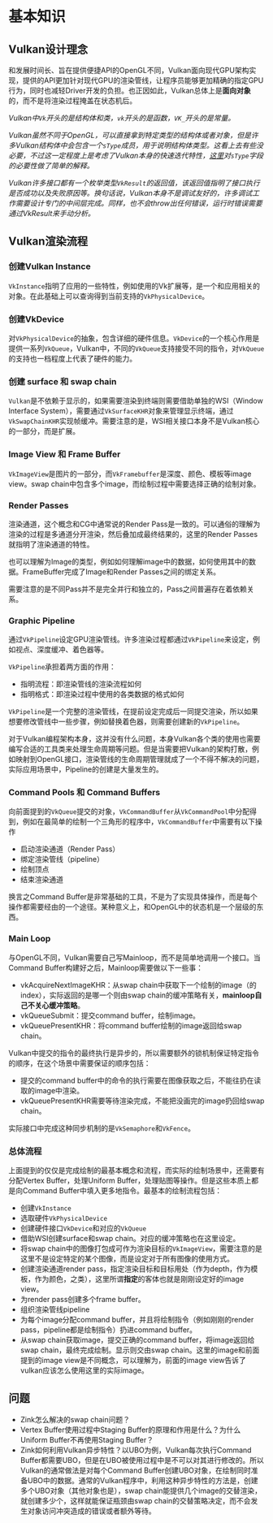 # 基本知识
## Vulkan设计理念
和发展时间长、旨在提供便捷API的OpenGL不同，Vulkan面向现代GPU架构实现，提供的API更加针对现代GPU的渲染管线，让程序员能够更加精确的指定GPU行为，同时也减轻Driver开发的负担。也正因如此，Vulkan总体上是**面向对象**的，而不是将渲染过程掩盖在状态机后。

*Vulkan中`Vk`开头的是结构体和类，`vk`开头的是函数，`VK_`开头的是常量。*

*Vulkan虽然不同于OpenGL，可以直接拿到特定类型的结构体或者对象，但是许多Vulkan结构体中会包含一个`sType`成员，用于说明结构体类型。这看上去有些没必要，不过这一定程度上是考虑了Vulkan本身的快速迭代特性，[这里](https://stackoverflow.com/questions/36347236/vulkan-what-is-the-point-of-stype-in-vkcreateinfo-structs)对`sType`字段的必要性做了简单的解释。*

*Vulkan许多接口都有一个枚举类型`VkResult`的返回值，该返回值指明了接口执行是否成功以及失败原因等。换句话说，Vulkan本身不是调试友好的，许多调试工作需要设计专门的中间层完成。同样，也不会throw出任何错误，运行时错误需要通过VkResult来手动分析。*

## Vulkan渲染流程
### 创建Vulkan Instance
`VkInstance`指明了应用的一些特性，例如使用的Vk扩展等，是一个和应用相关的对象。在此基础上可以查询得到当前支持的`VkPhysicalDevice`。

### 创建VkDevice
对`VkPhysicalDevice`的抽象，包含详细的硬件信息。`VkDevice`的一个核心作用是提供一系列`VkQueue`，Vulkan中，不同的`VkQueue`支持接受不同的指令，对`VkQueue`的支持也一档程度上代表了硬件的能力。

### 创建 surface 和 swap chain
`Vulkan`是不依赖于显示的，如果需要渲染到终端则需要借助单独的WSI（Window Interface System），需要通过`VkSurfaceKHR`对象来管理显示终端，通过`VkSwapChainKHR`实现帧缓冲。需要注意的是，WSI相关接口本身不是Vulkan核心的一部分，而是扩展。

### Image View 和 Frame Buffer
`VkImageView`是图片的一部分，而`VkFramebuffer`是深度、颜色、模板等image view。swap chain中包含多个image，而绘制过程中需要选择正确的绘制对象。

### Render Passes
渲染通道，这个概念和CG中通常说的Render Pass是一致的。可以通俗的理解为渲染的过程是多通道分开渲染，然后叠加成最终结果的，这里的Render Passes就指明了渲染通道的特性。

也可以理解为Image的类型，例如如何理解image中的数据，如何使用其中的数据。FrameBuffer完成了Image和Render Passes之间的绑定关系。

需要注意的是不同Pass并不是完全并行和独立的，Pass之间普遍存在着依赖关系。

### Graphic Pipeline
通过`VkPipeline`设定GPU渲染管线。许多渲染过程都通过`VkPipeline`来设定，例如视点、深度缓冲、着色器等。

`VkPipeline`承担着两方面的作用：
- 指明流程：即渲染管线的渲染流程如何
- 指明格式：即渲染过程中使用的各类数据的格式如何

`VkPipeline`是一个完整的渲染管线，在提前设定完成后一同提交渲染，所以如果想要修改管线中一些步骤，例如替换着色器，则需要创建新的`VkPipeline`。

对于Vulkan编程架构本身，这并没有什么问题，本身Vulkan各个类的使用也需要编写合适的工具类来处理生命周期等问题。但是当需要把Vulkan的架构打散，例如映射到OpenGL接口，渲染管线的生命周期管理就成了一个不得不解决的问题，实际应用场景中，Pipeline的创建是大量发生的。

### Command Pools 和 Command Buffers
向前面提到的`VkQueue`提交的对象，`VkCommandBuffer`从`VkCommandPool`中分配得到，例如在最简单的绘制一个三角形的程序中，`VkCommandBuffer`中需要有以下操作
- 启动渲染通道（Render Pass）
- 绑定渲染管线（pipeline）
- 绘制顶点
- 结束渲染通道

换言之Command Buffer是非常基础的工具，不是为了实现具体操作，而是每个操作都需要经由的一个途径。某种意义上，和OpenGL中的状态机是一个层级的东西。

### Main Loop
与OpenGL不同，Vulkan需要自己写Mainloop，而不是简单地调用一个接口。当Command Buffer构建好之后，Mainloop需要做以下一些事：
- vkAcquireNextImageKHR：从swap chain中获取下一个绘制的image（的index），实际返回的是哪一个则由swap chain的缓冲策略有关，**mainloop自己不关心缓冲策略**。
- vkQueueSubmit：提交command buffer，绘制image。
- vkQueuePresentKHR：将command buffer绘制的image返回给swap chain。

Vulkan中提交的指令的最终执行是异步的，所以需要额外的锁机制保证特定指令的顺序，在这个场景中需要保证的顺序包括：
- 提交的command buffer中的命令的执行需要在图像获取之后，不能往扔在读取的image中渲染。
- vkQueuePresentKHR需要等待渲染完成，不能把没画完的image扔回给swap chain。

实际接口中完成这种同步机制的是`VkSemaphore`和`VkFence`。

### 总体流程
上面提到的仅仅是完成绘制的最基本概念和流程，而实际的绘制场景中，还需要有分配Vertex Buffer，处理Uniform Buffer，处理贴图等操作。但是这些本质上都是向Command Buffer中填入更多地指令。最基本的绘制流程包括：
- 创建`VkInstance`
- 选取硬件`VkPhysicalDevice`
- 创建硬件接口`VkDevice`和对应的`VkQueue`
- 借助WSI创建surface和swap chain。对应的缓冲策略也在这里设定。
- 将swap chain中的图像打包成可作为渲染目标的`VkImageView`，需要注意的是这里不是设定特定的某个图像，而是设定对于所有图像的使用方式。
- 创建渲染通道render pass，指定渲染目标和目标用处（作为depth，作为模板，作为颜色，之类），这里所谓**指定**的客体也就是刚刚设定好的image view。
- 为render pass创建多个frame buffer。
- 组织渲染管线pipeline
- 为每个image分配command buffer，并且将绘制指令（例如刚刚的render pass，pipeline都是绘制指令）扔进command buffer。
- 从swap chain获取image，提交正确的command buffer，将image返回给swap chain，最终完成绘制。显示则交由swap chain。这里的image和前面提到的image view是不同概念，可以理解为，前面的image view告诉了vulkan应该怎么使用这里的实际image。

## 问题
- Zink怎么解决的swap chain问题？
- Vertex Buffer使用过程中Staging Buffer的原理和作用是什么？为什么Uniform Buffer不再使用Staging Buffer？
- Zink如何利用Vulkan异步特性？以UBO为例，Vulkan每次执行Command Buffer都需要UBO，但是在UBO被使用过程中是不可以对其进行修改的。所以Vulkan的通常做法是对每个Command Buffer创建UBO对象，在绘制同时准备UBO中的数据。通常的Vulkan程序中，利用这种异步特性的方法是，创建多个UBO对象（其他对象也是），swap chain能提供几个image的交替渲染，就创建多少个，这样就能保证瓶颈由swap chain的交替策略决定，而不会发生对象访问冲突造成的错误或者额外等待。